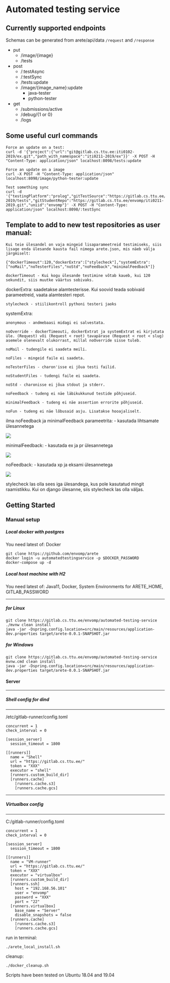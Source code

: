 # Automated testing service

Currently supported endpoints
----

Schemas can be generated from arete/api/data ```/request``` and ```/response```
* put
    * /image/{image}
    * /tests
* post
    * /:testAsync
    * /:testSync
    * /tests:update
    * /image/{image_name}:update
        * java-tester
        * python-tester
* get
    * /submissions/active
    * /debug/{1 or 0}
    * /logs


Some useful curl commands
----
```shell script
Force an update on a test:
curl -d '{"project":{"url":"git@gitlab.cs.ttu.ee:iti0102-2019/ex.git","path_with_namespace":"iti0211-2019/ex"}}' -X POST -H "Content-Type: application/json" localhost:8098/tests:update

Force an update on a image
curl -X POST -H "Content-Type: application/json" localhost:8098/image/python-tester:update

Test something sync
curl -d '{"testingPlatform":"prolog","gitTestSource":"https://gitlab.cs.ttu.ee/iti0211-2019/tests","gitStudentRepo":"https://gitlab.cs.ttu.ee/envomp/iti0211-2019.git","uniid":"envomp"}' -X POST -H "Content-Type: application/json" localhost:8098/:testSync
```

Template to add to new test repositories as user manual:
----

````
Kui teie ülesandel on vaja mingeid lisaparameetreid testimiseks, siis lisage enda ülesande kausta fail nimega arete.json, mis näeb välja järgmiselt:

{"dockerTimeout":120,"dockerExtra":["stylecheck"],"systemExtra":["noMail","noTesterFiles","noStd","noFeedback","minimalFeedback"]}

````

````
dockerTimeout - Kui kogu ülesande testimine võtab kaueb, kui 120 sekundit, siis muutke väärtus sobivaks.
````

dockerExtra: saadetakse alamtesterisse. Kui soovid teada sobivaid parameetreid, vaata alamtesteri repot.

````
stylecheck - stiilikontroll pythoni testeri jaoks
````

systemExtra:

````
anonymous - andmebaasi midagi ei salvestata.

noOverride - dockerTimeouti, dockerExtrat ja systemExtrat ei kirjutata üle. (Request) või (Request < root) tavapärase (Request < root < slug) asemele olenevalt olukorrast, millal noOverride sisse tuleb.

noMail - tudengile ei saadeta meili.

noFiles - mingeid faile ei saadeta.

noTesterFiles - charon'isse ei jõua testi failid.

noStudentFiles - tudengi faile ei saadeta.

noStd - charonisse ei jõua stdout ja stderr.

noFeedback - tudeng ei näe läbikukkunud testide põhjuseid.

minimalFeedback - tudeng ei näe assertion errorite põhjuseid.

noFun - tudeng ei näe lõbusaid asju. Lisatakse hooajaliselt.
````

ilma noFeedback ja minimalFeedback parameetrita: - kasutada lihtsamate ülesannetega

![](https://lh3.googleusercontent.com/OODuTVyMFDX6Z2a9ydyt5I21V6e_cR1p-7MX77Z1CPT5k3F3r8NCoVvCvbz8nGTLb8D3g4JDVnoOFpnxHd3_M2tli3oysxevhkEPPZImV_cN2aCkBssQN_HQ53pUJXndRKXUkDTXyuKDHlflUYasxhqlY23WMx5D3AhFRx-pDBObG57U-f1PCSq-0qCBUZBxnelh2OSstBlgpyakGsc_2J8bmqNNMQ6Ct8cKDaDeqPsgVb8VEpezYPLIucLmYQycRbozSQSolXKvpYGq3cq4aU30-zcsaovaAkkayvpNJtrmeEX-RyxMIO05mJqXGFagT38q_bIAqtInBVwIQgG0J9XMJ5N8zQA2gIUgx7nbkzDOM2VwO2opHPx4nPQf3nPFFcBA6YAtFjE_7l5vFVsEXMx0k-R82yJH3UUMvnKObRdXn34SEUHk315se8goWUE892VYolQDULXCiCyhk5ixAS8FlSgAVOc1JPD3Lx-Jop2vI9lzBiHUFQ1SB3Bj830jUEacndIQZHD5vnwfXj4IN234I-1PT03oS9V_54CpLjZrVXgRG8WXprIP-NdSfY93xPoLuTBRQudjI80qRBcYmo0FpaTlyxJ3gZ-avSTCS9xWn98v-9B4XmpEk4Ty2cwvykt5WuPRbAQXZb4CezwXNDYlzzrtZDZ3Wln-v19hA8aIq6MEfRe403w=w566-h101-no)

minimalFeedback: - kasutada ex ja pr ülesannetega

![](https://lh3.googleusercontent.com/7Lrcwo7h6pRfKv5ReAzSaszxrIQhl0degQ55qnGy6uCbdAvbunXDR8k6R727nxnLmDBHA-2GTObE-QwFmecO90AQsgtj65KUrfpR0WxWby7-mZIuQG8lHAFSC-i2BIP5BXZpMySQF8CGJrdNxdzwNgJkURdasD68HswXIuvyHRkWjsuSyEYFywM6lk91qvex5fNF8J-fp6bL0B_o2rWLIDNYb4EVqnW0FDG3KGBz5s6_1J_0EoZ7vioJ8lko_3a96XwKsS4khcRdDukEXPIpcVoX1I4zW9hA7ziUYmHvReSM54XobOBhlDT0mgZP_4eNdn4bXY-rGgsyUO5IbGAaw6xJ1iwHOEFz4JZYQim_bDweSCeAFfC7Fg3EXy8AGkeTnbCLPO93RslxwW4lkLl6vA82490O1oj8NuMCacsfbX6b4pq5qaZ-FGop6F1oNZJy9wU7AxeYsp_0Z3KwnQccqTZKwdkWWTBMo9XGnU7a0TxLpBGnLU7csrKrZThSAwaKATKZmwdz3tEnoVVCwQUmmS7VHeHGz3rIuqcS1WtwHMdOFtoIpF7kQIGdyCp9mrPvmoaZ8zX9kXPosC7M3hFWnE-UWz0BIlD3QwkbcZF6721IxwRWps0Bn02ssDO1NalkDapd0qajo6zJFYHSzGe2_CFEktov27SV8h7nmwGa9yKSBMJ1O0qnAao=w347-h89-no)

noFeedback: - kasutada xp ja eksami ülesannetega

![](https://lh3.googleusercontent.com/CVfR2iOcA4yfu-y-3KVmW22MDsBpGQ3xpNvpNN52lSkKW7Q-OCKbd-pLa3Jt9tJ2nXM6-McNAdb57QoSOTNfcOLpSZBUosoGi9tCMWa2cSzCh5ngDjiwPSJpyZ1_VKhRy21TTRHTA54arVvybytobQ-atHVq9PPRIeBsO2M00a2PMWXBGTt-Vp6EVS9uz0moKp55zR2Z3xZTJz64qT_P_bS2kJ5TMbdY046_FREJARNNaiKLX-k28kOskb_PPLATsSFwqjHt1osWU_Le9WaMWAcFn8kD_0karidfGsLqfNX9wrvXYBBEzdUJ3yQv28zhopFuSSM0q9M8Y-DRuRsG571mtFadjmEA_pkrF7PVAoMh3YFn8C1T8v_HtgIqwFGPNkOvqtnIBL8njVTBE0xK3QqjpOkJOkjmNgrfRVgX8Fcutf7f2xpczzMH1M-agTRmWvM8s4kJvzY5iXFYEYi2hbqEeEpFBIugQ_PFORcRYruPNYPLyT6IAGNLLNbR9P-5zLwQAX44saWMnTSDmXxH-GzyNuQxP46wDSUCoa2JgOsgMxGpXL9PiMSSKN3BSPISorux2XEQzW1YTSf-L0kGya75TWwqRbHmwcuugOKbc-KdLiDvtC-AVvr6hw1pMMeVfhk1302Y-NtSSWMx4wl7SaA_kNsXtLwSOF7vqTPbtxHW0rZqTjf1vC0=w351-h53-no)


stylecheck las olla sees iga ülesandega, kus pole kasutatud mingit raamistikku. Kui on django ülesanne, siis stylecheck las olla väljas.

Getting Started
----

### Manual setup

##### Local docker with postgres ####

You need latest of: Docker

```shell script
git clone https://github.com/envomp/arete
docker login -u automatedtestingservice -p $DOCKER_PASSWORD
docker-compose up -d
```

##### Local host machine with H2 ####
You need latest of: Java11, Docker, System Environments for ARETE_HOME, GITLAB_PASSWORD
___
##### for Linux
```shell script
git clone https://gitlab.cs.ttu.ee/envomp/automated-testing-service
./mvnw clean install
java -jar -Dspring.config.location=src/main/resources/application-dev.properties target/arete-0.0.1-SNAPSHOT.jar
```

##### for Windows

```shell script
git clone https://gitlab.cs.ttu.ee/envomp/automated-testing-service
mvnw.cmd clean install
java -jar -Dspring.config.location=src/main/resources/application-dev.properties target/arete-0.0.1-SNAPSHOT.jar
```

#### Server
___
##### Shell config for dind

___
/etc/gitlab-runner/config.toml
```shell script
concurrent = 1
check_interval = 0

[session_server]
  session_timeout = 1800

[[runners]]
  name = "Shell"
  url = "https://gitlab.cs.ttu.ee/"
  token = "XXX"
  executor = "shell"
  [runners.custom_build_dir]
  [runners.cache]
    [runners.cache.s3]
    [runners.cache.gcs]
```
___
##### Virtualbox config

___
C:/gitlab-runner/config.toml
```shell script
concurrent = 1
check_interval = 0

[session_server]
  session_timeout = 1800

[[runners]]
  name = "VM-runner"
  url = "https://gitlab.cs.ttu.ee/"
  token = "XXX"
  executor = "virtualbox"
  [runners.custom_build_dir]
  [runners.ssh]
    host = "192.168.56.101"
    user = "envomp"
    password = "XXX"
    port = "22"
  [runners.virtualbox]
    base_name = "Server"
    disable_snapshots = false
  [runners.cache]
    [runners.cache.s3]
    [runners.cache.gcs]
```

run in terminal:
```shell script
./arete_local_install.sh
```

cleanup:
```shell script
./docker_cleanup.sh
```

Scripts have been tested on Ubuntu 18.04 and 19.04
